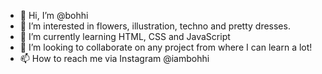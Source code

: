 - 👋 Hi, I’m @bohhi
- 👀 I’m interested in flowers, illustration, techno and pretty dresses.
- 🌱 I’m currently learning HTML, CSS and JavaScript
- 💞️ I’m looking to collaborate on any project from where I can learn a lot!
- 📫 How to reach me via Instagram @iambohhi

<!---
bohhi/bohhi is a ✨ special ✨ repository because its `README.md` (this file) appears on your GitHub profile.
You can click the Preview link to take a look at your changes.
--->
